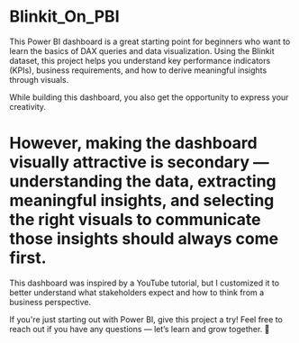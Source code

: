# Blinkit_On_PBI
This Power BI dashboard is a great starting point for beginners who want to learn the basics of DAX queries and data visualization. 
Using the Blinkit dataset, this project helps you understand key performance indicators (KPIs), business requirements, and how to derive meaningful insights through visuals.

While building this dashboard, you also get the opportunity to express your creativity. 
# However, making the dashboard visually attractive is secondary — understanding the data, extracting meaningful insights, and selecting the right visuals to communicate those insights should always come first.
This dashboard was inspired by a YouTube tutorial, but I customized it to better understand what stakeholders expect and how to think from a business perspective.

If you're just starting out with Power BI, give this project a try!
Feel free to reach out if you have any questions — let’s learn and grow together. 🚀

